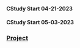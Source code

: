 ####  __CStudy__ Start 04-21-2023
####  __CStudy__ Start 05-03-2023
### [Project](https://github.com/enrhd24/CStudy/tree/main/Project)
